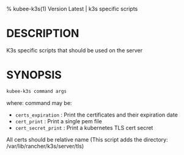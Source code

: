 % kubee-k3s(1) Version Latest | k3s specific scripts
# DESCRIPTION


K3s specific scripts that should be used on the server


# SYNOPSIS

```bash
kubee-k3s command args
```
where: command may be:
  * `certs_expiration` : Print the certificates and their expiration date
  * `cert_print` : Print a single pem file
  * `cert_secret_print` : Print a kubernetes TLS cert secret

All certs should be relative name (This script adds the directory: /var/lib/rancher/k3s/server/tls)

